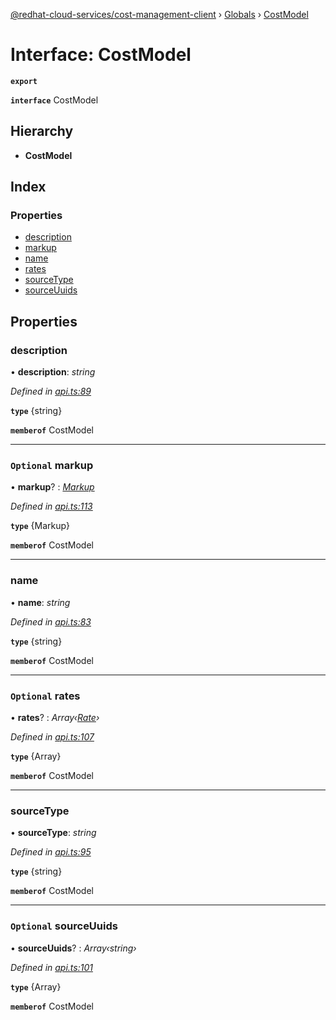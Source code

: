 [@redhat-cloud-services/cost-management-client](../README.md) › [Globals](../globals.md) › [CostModel](costmodel.md)

# Interface: CostModel

**`export`** 

**`interface`** CostModel

## Hierarchy

* **CostModel**

## Index

### Properties

* [description](costmodel.md#description)
* [markup](costmodel.md#optional-markup)
* [name](costmodel.md#name)
* [rates](costmodel.md#optional-rates)
* [sourceType](costmodel.md#sourcetype)
* [sourceUuids](costmodel.md#optional-sourceuuids)

## Properties

###  description

• **description**: *string*

*Defined in [api.ts:89](https://github.com/RedHatInsights/javascript-clients/blob/master/packages/cost-management/api.ts#L89)*

**`type`** {string}

**`memberof`** CostModel

___

### `Optional` markup

• **markup**? : *[Markup](../modules/markup.md)*

*Defined in [api.ts:113](https://github.com/RedHatInsights/javascript-clients/blob/master/packages/cost-management/api.ts#L113)*

**`type`** {Markup}

**`memberof`** CostModel

___

###  name

• **name**: *string*

*Defined in [api.ts:83](https://github.com/RedHatInsights/javascript-clients/blob/master/packages/cost-management/api.ts#L83)*

**`type`** {string}

**`memberof`** CostModel

___

### `Optional` rates

• **rates**? : *Array‹[Rate](../modules/rate.md)›*

*Defined in [api.ts:107](https://github.com/RedHatInsights/javascript-clients/blob/master/packages/cost-management/api.ts#L107)*

**`type`** {Array<Rate>}

**`memberof`** CostModel

___

###  sourceType

• **sourceType**: *string*

*Defined in [api.ts:95](https://github.com/RedHatInsights/javascript-clients/blob/master/packages/cost-management/api.ts#L95)*

**`type`** {string}

**`memberof`** CostModel

___

### `Optional` sourceUuids

• **sourceUuids**? : *Array‹string›*

*Defined in [api.ts:101](https://github.com/RedHatInsights/javascript-clients/blob/master/packages/cost-management/api.ts#L101)*

**`type`** {Array<string>}

**`memberof`** CostModel
